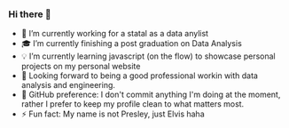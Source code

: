 ### Hi there 👋

- 🌱 I’m currently working for a statal as a data anylist 
- :mortar_board: I’m currently finishing a post graduation on Data Analysis 
- :bulb: I’m currently learning javascript (on the flow) to showcase personal projects on my personal website
- :telescope: Looking forward to being a good professional workin with data analysis and engineering.
- :bookmark_tabs: GitHub preference: I don't commit anything I'm doing at the moment, rather I prefer to keep my profile clean to what matters most.
- ⚡ Fun fact: My name is not Presley, just Elvis haha

